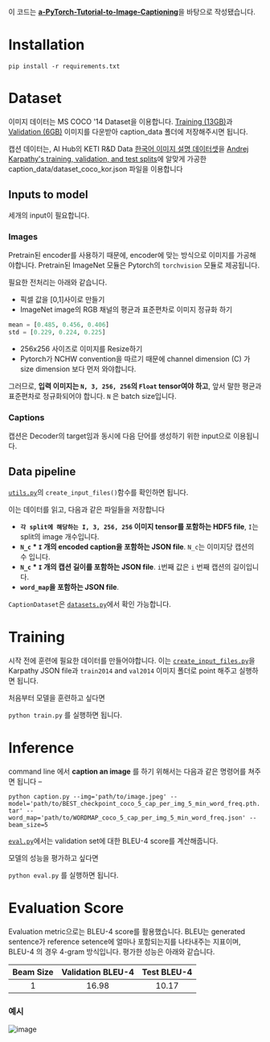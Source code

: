 이 코드는 [**a-PyTorch-Tutorial-to-Image-Captioning**](https://github.com/sgrvinod/a-PyTorch-Tutorial-to-Image-Captioning)을 바탕으로 작성됐습니다.

# Installation

 ```
 pip install -r requirements.txt
 ```

# Dataset
이미지 데이터는 MS COCO '14 Dataset을 이용합니다. [Training (13GB)](http://images.cocodataset.org/zips/train2014.zip)과 [Validation (6GB)](http://images.cocodataset.org/zips/val2014.zip) 이미지를 다운받아 caption_data 폴더에 저장해주시면 됩니다.

캡션 데이터는, AI Hub의 KETI R&D Data [한국어 이미지 설명 데이터셋](https://aihub.or.kr/opendata/keti-data/recognition-visual/KETI-01-003)을 [Andrej Karpathy's training, validation, and test splits](http://cs.stanford.edu/people/karpathy/deepimagesent/caption_datasets.zip)에 알맞게 가공한 caption_data/dataset_coco_kor.json 파일을 이용합니다

## Inputs to model

세개의 input이 필요합니다.
<br>

### Images

Pretrain된 encoder를 사용하기 때문에, encoder에 맞는 방식으로 이미지를 가공해야합니다. Pretrain된 ImageNet 모듈은 Pytorch의 `torchvision` 모듈로 제공됩니다. 

필요한 전처리는 아래와 같습니다.
- 픽셀 값을 [0,1]사이로 만들기
- ImageNet image의 RGB 채널의 평균과 표준편차로 이미지 정규화 하기
```python
mean = [0.485, 0.456, 0.406]
std = [0.229, 0.224, 0.225]
```
- 256x256 사이즈로 이미지를 Resize하기
- Pytorch가 NCHW convention을 따르기 때문에 channel dimension (C) 가 size dimension 보다 먼저 와야합니다.


그러므로, **입력 이미지는 `N, 3, 256, 256`의 `Float` tensor여야 하고**, 앞서 말한 평균과 표준편차로 정규화되어야 합니다. `N` 은 batch size입니다.

### Captions

캡션은 Decoder의 target임과 동시에 다음 단어를 생성하기 위한 input으로 이용됩니다.

## Data pipeline

[`utils.py`](https://github.com/boostcampaitech2/final-project-level3-nlp-08/tree/dev/merge/show_attend_and_tell/utils.py)의 `create_input_files()`함수를 확인하면 됩니다.

이는 데이터를 읽고, 다음과 같은 파일들을 저장합니다 
- **`각 split에 해당하는 I, 3, 256, 256` 이미지 tensor를 포함하는 HDF5 file**, `I`는 split의 image 개수입니다.
- **`N_c` * `I` 개의 encoded caption을 포함하는 JSON file**. `N_c`는 이미지당 캡션의 수 입니다.
- **`N_c` * `I` 개의 캡션 길이를 포함하는 JSON file**. `i`번째 값은 `i` 번째 캡션의 길이입니다.
- **`word_map`을 포함하는 JSON file**. 

`CaptionDataset`은 [`datasets.py`](https://github.com/boostcampaitech2/final-project-level3-nlp-08/tree/dev/merge/show_attend_and_tell/datasets.py)에서 확인 가능합니다.

# Training

시작 전에 훈련에 필요한 데이터를 만들어야합니다. 이는 [`create_input_files.py`](https://github.com/boostcampaitech2/final-project-level3-nlp-08/tree/dev/merge/show_attend_and_tell/create_input_files.py)을 Karpathy JSON file과 `train2014` and `val2014` 이미지 폴더로 point 해주고 실행하면 됩니다.

처음부터 모델을 훈련하고 싶다면 

`python train.py` 를 실행하면 됩니다.

# Inference

command line 에서 **caption an image** 를 하기 위해서는 다음과 같은 명령어를 쳐주면 됩니다 –

`python caption.py --img='path/to/image.jpeg' --model='path/to/BEST_checkpoint_coco_5_cap_per_img_5_min_word_freq.pth.tar' --word_map='path/to/WORDMAP_coco_5_cap_per_img_5_min_word_freq.json' --beam_size=5`

[`eval.py`](https://github.com/boostcampaitech2/final-project-level3-nlp-08/tree/dev/merge/show_attend_and_tell/eval.py)에서는 validation set에 대한 BLEU-4 score를 계산해줍니다.

모델의 성능을 평가하고 싶다면

`python eval.py` 를 실행하면 됩니다.

# Evaluation Score
Evaluation metric으로는 BLEU-4 score를 활용했습니다. BLEU는 generated sentence가 reference setence에 얼마나 포함되는지를 나타내주는 지표이며, BLEU-4 의 경우 4-gram 방식입니다. 평가한 성능은 아래와 같습니다.

Beam Size | Validation BLEU-4 | Test BLEU-4 |
:---: | :---: | :---: |
1 | 16.98 | 10.17 |


### 예시
![image](https://user-images.githubusercontent.com/47168115/147264761-5224a20c-4edd-4b7f-a970-bf0e352d1a88.png)
